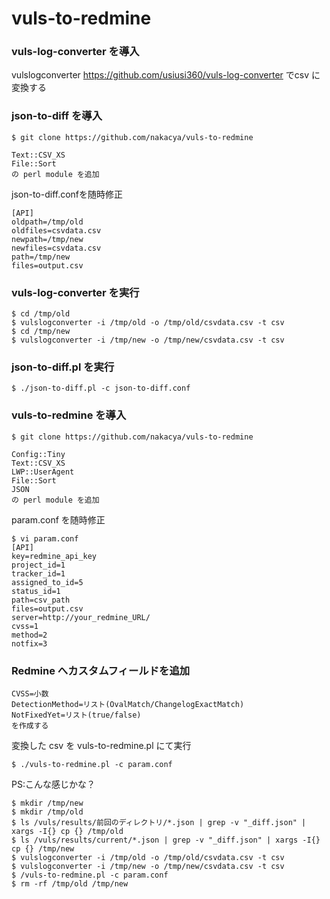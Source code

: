 # vuls-to-redmine
### vuls-log-converter を導入

vulslogconverter https://github.com/usiusi360/vuls-log-converter でcsv に変換する

### json-to-diff を導入
````
$ git clone https://github.com/nakacya/vuls-to-redmine
````

````
Text::CSV_XS
File::Sort
の perl module を追加
````

json-to-diff.confを随時修正
````
[API]
oldpath=/tmp/old
oldfiles=csvdata.csv
newpath=/tmp/new
newfiles=csvdata.csv
path=/tmp/new
files=output.csv
````

### vuls-log-converter を実行
````
$ cd /tmp/old
$ vulslogconverter -i /tmp/old -o /tmp/old/csvdata.csv -t csv
$ cd /tmp/new
$ vulslogconverter -i /tmp/new -o /tmp/new/csvdata.csv -t csv
````

### json-to-diff.pl を実行
````
$ ./json-to-diff.pl -c json-to-diff.conf
````
### vuls-to-redmine を導入

````
$ git clone https://github.com/nakacya/vuls-to-redmine
````

````
Config::Tiny
Text::CSV_XS
LWP::UserAgent
File::Sort
JSON
の perl module を追加
````

param.conf を随時修正

````
$ vi param.conf
[API]
key=redmine_api_key
project_id=1
tracker_id=1
assigned_to_id=5
status_id=1
path=csv_path
files=output.csv
server=http://your_redmine_URL/
cvss=1
method=2
notfix=3
````
### Redmine へカスタムフィールドを追加
````
CVSS=小数
DetectionMethod=リスト(OvalMatch/ChangelogExactMatch)
NotFixedYet=リスト(true/false)
を作成する
````

変換した csv を vuls-to-redmine.pl にて実行
````
$ ./vuls-to-redmine.pl -c param.conf
````

PS:こんな感じかな？
````
$ mkdir /tmp/new
$ mkdir /tmp/old
$ ls /vuls/results/前回のディレクトリ/*.json | grep -v "_diff.json" | xargs -I{} cp {} /tmp/old
$ ls /vuls/results/current/*.json | grep -v "_diff.json" | xargs -I{} cp {} /tmp/new
$ vulslogconverter -i /tmp/old -o /tmp/old/csvdata.csv -t csv
$ vulslogconverter -i /tmp/new -o /tmp/new/csvdata.csv -t csv
$ /vuls-to-redmine.pl -c param.conf
$ rm -rf /tmp/old /tmp/new
````
